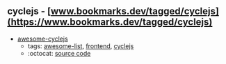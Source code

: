 cyclejs - [www.bookmarks.dev/tagged/cyclejs](https://www.bookmarks.dev/tagged/cyclejs)
---
* [awesome-cyclejs](https://github.com/cyclejs-community/awesome-cyclejs#readme)
    * tags: [awesome-list](../tagged/awesome-list.md), [frontend](../tagged/frontend.md), [cyclejs](../tagged/cyclejs.md)
    * :octocat: [source code](https://github.com/cyclejs-community/awesome-cyclejs#readme)
